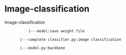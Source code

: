 # Image-classification

Image-classification

	           |---model:save weight file

		   |---complete classifier.py:image classification

    	   |---model.py:backbone
